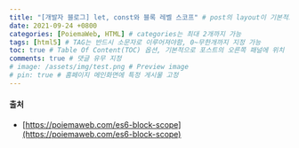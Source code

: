 ```yaml
---
title: "[개발자 블로그] let, const와 블록 레벨 스코프" # post의 layout이 기본적으로 post로 설정되어있어서 Front Matter에 따로 layout변수를 만들어 주지 않아도 됨
date: 2021-09-24 +0800
categories: [PoiemaWeb, HTML] # categories는 최대 2개까지 가능
tags: [html5] # TAG는 반드시 소문자로 이루어져야함, 0~무한개까지 지정 가능
toc: true # Table Of Content(TOC) 옵션, 기본적으로 포스트의 오른쪽 패널에 위치
comments: true # 댓글 유무 지정
# image: /assets/img/test.png # Preview image
# pin: true # 홈페이지 메인화면에 특정 게시물 고정
---
```




#### 출처
- [https://poiemaweb.com/es6-block-scope](https://poiemaweb.com/es6-block-scope)